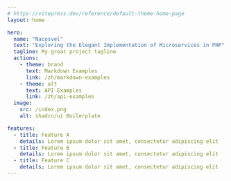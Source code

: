 ```yaml
---
# https://vitepress.dev/reference/default-theme-home-page
layout: home

hero:
  name: "Nacosvel"
  text: "Exploring the Elegant Implementation of Microservices in PHP"
  tagline: My great project tagline
  actions:
    - theme: brand
      text: Markdown Examples
      link: /zh/markdown-examples
    - theme: alt
      text: API Examples
      link: /zh/api-examples
  image:
    src: /index.png
    alt: shadcn/ui Boilerplate

features:
  - title: Feature A
    details: Lorem ipsum dolor sit amet, consectetur adipiscing elit
  - title: Feature B
    details: Lorem ipsum dolor sit amet, consectetur adipiscing elit
  - title: Feature C
    details: Lorem ipsum dolor sit amet, consectetur adipiscing elit
---
```


